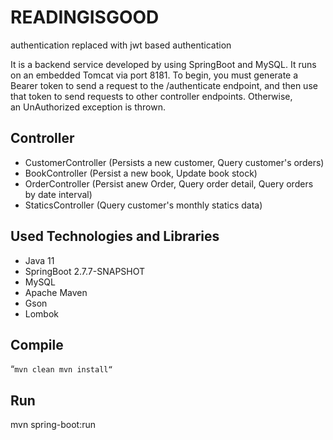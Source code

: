 # READINGISGOOD
authentication replaced with jwt based authentication

It is a backend service developed by using SpringBoot and MySQL. It runs on an embedded Tomcat via port 8181.
To begin, you must generate a Bearer token to send a request to the /authenticate endpoint, and then use that token to send requests to other controller endpoints. Otherwise, an UnAuthorized exception is thrown.
## Controller
- CustomerController (Persists a new customer, Query customer's orders)
- BookController (Persist a new book, Update book stock)
- OrderController (Persist anew Order, Query order detail, Query orders by date interval)
- StaticsController (Query customer's monthly statics data)
## Used Technologies and Libraries
- Java 11
- SpringBoot 2.7.7-SNAPSHOT
- MySQL
- Apache Maven
- Gson
- Lombok
## Compile
“`mvn clean
mvn install“`
## Run
mvn spring-boot:run


